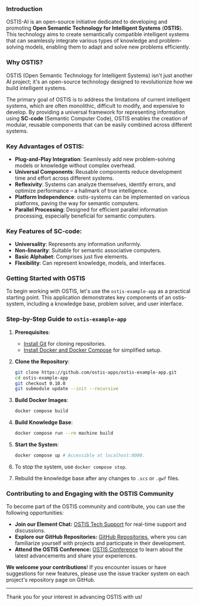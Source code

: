 ### Introduction

OSTIS-AI is an open-source initiative dedicated to developing and promoting **Open Semantic Technology for Intelligent Systems** (**OSTIS**). This technology aims to create semantically compatible intelligent systems that can seamlessly integrate various types of knowledge and problem-solving models, enabling them to adapt and solve new problems efficiently.

### Why OSTIS?

OSTIS (Open Semantic Technology for Intelligent Systems) isn't just another AI project; it's an open-source technology designed to revolutionize how we build intelligent systems. 

The primary goal of OSTIS is to address the limitations of current intelligent systems, which are often monolithic, difficult to modify, and expensive to develop. By providing a universal framework for representing information using **SC-code** (Semantic Computer Code), OSTIS enables the creation of modular, reusable components that can be easily combined across different systems.

### Key Advantages of OSTIS:

- **Plug-and-Play Integration**: Seamlessly add new problem-solving models or knowledge without complex overhead.
- **Universal Components**: Reusable components reduce development time and effort across different systems.
- **Reflexivity**: Systems can analyze themselves, identify errors, and optimize performance – a hallmark of true intelligence.
- **Platform Independence**: ostis-systems can be implemented on various platforms, paving the way for semantic computers.
- **Parallel Processing**: Designed for efficient parallel information processing, especially beneficial for semantic computers.

### Key Features of SC-code:

- **Universality**: Represents any information uniformly.
- **Non-linearity**: Suitable for semantic associative computers.
- **Basic Alphabet**: Comprises just five elements.
- **Flexibility**: Can represent knowledge, models, and interfaces.

### Getting Started with OSTIS

To begin working with OSTIS, let's use the `ostis-example-app` as a practical starting point. This application demonstrates key components of an ostis-system, including a knowledge base, problem solver, and user interface.

### Step-by-Step Guide to `ostis-example-app`

1. **Prerequisites**:
   
   - [Install Git](https://git-scm.com/book/en/v2/Getting-Started-Installing-Git) for cloning repositories.
   - [Install Docker and Docker Compose](https://www.docker.com/get-started) for simplified setup.

2. **Clone the Repository**:
   
   ```sh
   git clone https://github.com/ostis-apps/ostis-example-app.git
   cd ostis-example-app
   git checkout 0.10.0
   git submodule update --init --recursive
   ```

3. **Build Docker Images**:
   
   ```sh
   docker compose build
   ```

4. **Build Knowledge Base**:
   
   ```sh
   docker compose run --rm machine build
   ```

5. **Start the System**:
   
   ```sh
   docker compose up # Accessible at localhost:8000.
   ```
   
6. To stop the system, use `docker compose stop`.
   
7. Rebuild the knowledge base after any changes to `.scs` or `.gwf` files.

### Contributing to and Engaging with the OSTIS Community

To become part of the OSTIS community and contribute, you can use the following opportunities:

- **Join our Element Chat:** [OSTIS Tech Support](https://app.element.io/#/room/#ostis_tech_support:matrix.org) for real-time support and discussions.
- **Explore our GitHub Repositories:** [GitHub Repositories](https://github.com/ostis-ai), where you can familiarize yourself with projects and participate in their development.
- **Attend the OSTIS Conference:** [OSTIS Conference](http://conf.ostis.net/en/ostis-conference/) to learn about the latest advancements and share your experiences.

**We welcome your contributions**! If you encounter issues or have suggestions for new features, please use the issue tracker system on each project's repository page on GitHub.

---

Thank you for your interest in advancing OSTIS with us!
